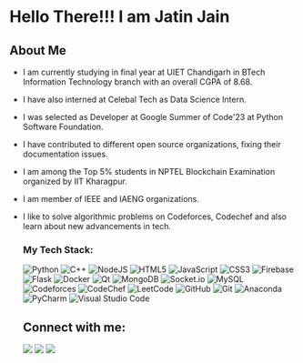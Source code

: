 <h1>Hello There!!!         I am Jatin Jain</h1>


## About Me

- I am currently studying in final year at UIET Chandigarh in BTech Information Technology branch with an overall CGPA of 8.68.
- I have also interned at Celebal Tech as Data Science Intern.
- I was selected as Developer at Google Summer of Code'23 at Python Software Foundation.
- I have contributed to different open source organizations, fixing their documentation issues.
- I am among the Top 5% students in NPTEL Blockchain Examination organized by IIT Kharagpur.
- I am member of IEEE and IAENG organizations.
- I like to solve algorithmic problems on Codeforces, Codechef and also learn about new advancements in tech.

  ### My Tech Stack:

  ![Python](https://img.shields.io/badge/python-3670A0?style=for-the-badge&logo=python&logoColor=ffdd54)
  ![C++](https://img.shields.io/badge/c++-%2300599C.svg?style=for-the-badge&logo=c%2B%2B&logoColor=white)
  ![NodeJS](https://img.shields.io/badge/node.js-6DA55F?style=for-the-badge&logo=node.js&logoColor=white)
  ![HTML5](https://img.shields.io/badge/html5-%23E34F26.svg?style=for-the-badge&logo=html5&logoColor=white)
  ![JavaScript](https://img.shields.io/badge/javascript-%23323330.svg?style=for-the-badge&logo=javascript&logoColor=%23F7DF1E)
  ![CSS3](https://img.shields.io/badge/css3-%231572B6.svg?style=for-the-badge&logo=css3&logoColor=white)
  ![Firebase](https://img.shields.io/badge/Firebase-039BE5?style=for-the-badge&logo=Firebase&logoColor=white)
  ![Flask](https://img.shields.io/badge/flask-%23000.svg?style=for-the-badge&logo=flask&logoColor=white)
  ![Docker](https://img.shields.io/badge/docker-%230db7ed.svg?style=for-the-badge&logo=docker&logoColor=white)
  ![Qt](https://img.shields.io/badge/Qt-%23217346.svg?style=for-the-badge&logo=Qt&logoColor=white)
  ![MongoDB](https://img.shields.io/badge/MongoDB-%234ea94b.svg?style=for-the-badge&logo=mongodb&logoColor=white)
  ![Socket.io](https://img.shields.io/badge/Socket.io-black?style=for-the-badge&logo=socket.io&badgeColor=010101)
  ![MySQL](https://img.shields.io/badge/mysql-%2300f.svg?style=for-the-badge&logo=mysql&logoColor=white)
  ![Codeforces](https://img.shields.io/badge/Codeforces-445f9d?style=for-the-badge&logo=Codeforces&logoColor=white)
  ![CodeChef](https://img.shields.io/badge/CodeChef-%23964B00.svg?style=for-the-badge&logo=CodeChef&logoColor=white)
  ![LeetCode](https://img.shields.io/badge/LeetCode-000000?style=for-the-badge&logo=LeetCode&logoColor=#d16c06)
  ![GitHub](https://img.shields.io/badge/github-%23121011.svg?style=for-the-badge&logo=github&logoColor=white)
  ![Git](https://img.shields.io/badge/git-%23F05033.svg?style=for-the-badge&logo=git&logoColor=white)
  ![Anaconda](https://img.shields.io/badge/Anaconda-%2344A833.svg?style=for-the-badge&logo=anaconda&logoColor=white)
  ![PyCharm](https://img.shields.io/badge/pycharm-143?style=for-the-badge&logo=pycharm&logoColor=black&color=black&labelColor=green)
  ![Visual Studio Code](https://img.shields.io/badge/Visual%20Studio%20Code-0078d7.svg?style=for-the-badge&logo=visual-studio-code&logoColor=white)


  ## Connect with me:
  <p align="left"></p>


  <a target="_blank" href = "https://www.linkedin.com/in/jatin-jain-8b197b1bb//"><img src="https://img.icons8.com/fluent/48/000000/linkedin.png"/></a>
  <a target="_blank" href = "https://twitter.com/JatinJa76696494"><img src="https://img.icons8.com/fluent/48/000000/twitter.png"/></a>
  <a href = "mailto: jatinalwar2001@gmail.com"><img src="https://img.icons8.com/fluent/48/000000/gmail.png"/></a>
